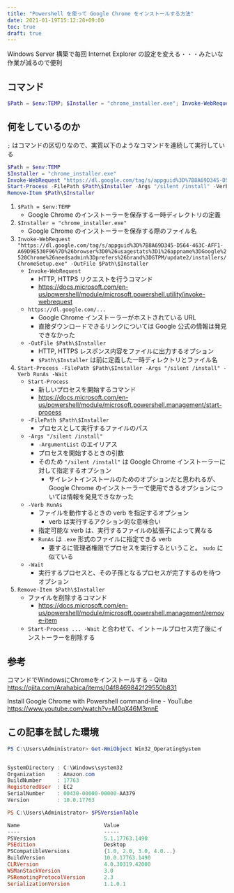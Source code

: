 ```yaml
---
title: "Powershell を使って Google Chrome をインストールする方法"
date: 2021-01-19T15:12:28+09:00
toc: true
draft: true
---
```


Windows Server 構築で毎回 Internet Explorer の設定を変える・・・みたいな作業が減るので便利

<!--more-->

## コマンド

```powershell
$Path = $env:TEMP; $Installer = "chrome_installer.exe"; Invoke-WebRequest "https://dl.google.com/tag/s/appguid%3D%7B8A69D345-D564-463C-AFF1-A69D9E530F96%7D%26browser%3D0%26usagestats%3D1%26appname%3DGoogle%2520Chrome%26needsadmin%3Dprefers%26brand%3DGTPM/update2/installers/ChromeSetup.exe" -OutFile $Path\$Installer; Start-Process -FilePath $Path\$Installer -Args "/silent /install" -Verb RunAs -Wait; Remove-Item $Path\$Installer
```


## 何をしているのか

`;` はコマンドの区切りなので、実質以下のようなコマンドを連続して実行している

```powershell
$Path = $env:TEMP
$Installer = "chrome_installer.exe"
Invoke-WebRequest "https://dl.google.com/tag/s/appguid%3D%7B8A69D345-D564-463C-AFF1-A69D9E530F96%7D%26browser%3D0%26usagestats%3D1%26appname%3DGoogle%2520Chrome%26needsadmin%3Dprefers%26brand%3DGTPM/update2/installers/ChromeSetup.exe" -OutFile $Path\$Installer
Start-Process -FilePath $Path\$Installer -Args "/silent /install" -Verb RunAs -Wait
Remove-Item $Path\$Installer
```

1. `$Path = $env:TEMP`
    - Google Chrome のインストーラーを保存する一時ディレクトリの定義
2. `$Installer = "chrome_installer.exe"`
    - Google Chrome のインストーラーを保存する際のファイル名
3. `Invoke-WebRequest "https://dl.google.com/tag/s/appguid%3D%7B8A69D345-D564-463C-AFF1-A69D9E530F96%7D%26browser%3D0%26usagestats%3D1%26appname%3DGoogle%2520Chrome%26needsadmin%3Dprefers%26brand%3DGTPM/update2/installers/ChromeSetup.exe" -OutFile $Path\$Installer`
    - `Invoke-WebRequest`
        - HTTP, HTTPS リクエストを行うコマンド
        - https://docs.microsoft.com/en-us/powershell/module/microsoft.powershell.utility/invoke-webrequest
    - `https://dl.google.com/...`
        - Google Chrome インストーラーがホストされている URL
        - 直接ダウンロードできるリンクについては Google 公式の情報は発見できなかった
    - `-OutFile $Path\$Installer`
        - HTTP, HTTPS レスポンス内容をファイルに出力するオプション
        - `$Path\$Installer` は前に定義した一時ディレクトリとファイル名
4. `Start-Process -FilePath $Path\$Installer -Args "/silent /install" -Verb RunAs -Wait`
    - `Start-Process`
        - 新しいプロセスを開始するコマンド
        - https://docs.microsoft.com/en-us/powershell/module/microsoft.powershell.management/start-process
    - `-FilePath $Path\$Installer`
        - プロセスとして実行するファイルのパス
    - `-Args "/silent /install"`
        - `-ArgumentList` のエイリアス
        - プロセスを開始するときの引数
        - そのため `"/silent /install"` は Google Chrome インストーラーに対して指定するオプション
            - サイレントインストールのためのオプションだと思われるが、 Google Chrome のインストーラーで使用できるオプションについては情報を発見できなかった
    - `-Verb RunAs`
        - ファイルを動作するときの verb を指定するオプション
            - verb は実行するアクション的な意味合い
        - 指定可能な verb は、実行するファイルの拡張子によって異なる
        - `RunAs` は `.exe` 形式のファイルに指定できる verb
            - 要するに管理者権限でプロセスを実行するということ。 `sudo` に似ている
    - `-Wait`
        - 実行するプロセスと、その子孫となるプロセスが完了するのを待つオプション
5. `Remove-Item $Path\$Installer`
    - ファイルを削除するコマンド
        - https://docs.microsoft.com/en-us/powershell/module/microsoft.powershell.management/remove-item
    - `Start-Process ... -Wait` と合わせて、イントールプロセス完了後にインストーラーを削除する


## 参考

コマンドでWindowsにChromeをインストールする - Qiita  
https://qiita.com/Arahabica/items/04f8469842f29550b831

Install Google Chrome with Powershell command-line - YouTube  
https://www.youtube.com/watch?v=M0qX46M3mnE

## この記事を試した環境

```powershell
PS C:\Users\Administrator> Get-WmiObject Win32_OperatingSystem


SystemDirectory : C:\Windows\system32
Organization    : Amazon.com
BuildNumber     : 17763
RegisteredUser  : EC2
SerialNumber    : 00430-00000-00000-AA379
Version         : 10.0.17763

PS C:\Users\Administrator> $PSVersionTable

Name                           Value
----                           -----
PSVersion                      5.1.17763.1490
PSEdition                      Desktop
PSCompatibleVersions           {1.0, 2.0, 3.0, 4.0...}
BuildVersion                   10.0.17763.1490
CLRVersion                     4.0.30319.42000
WSManStackVersion              3.0
PSRemotingProtocolVersion      2.3
SerializationVersion           1.1.0.1
```